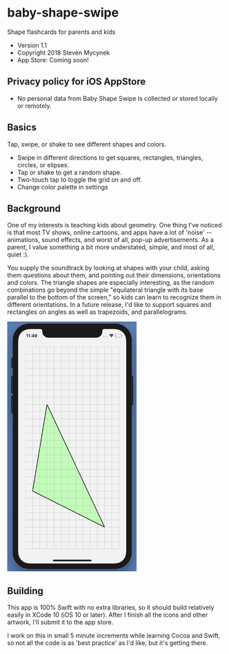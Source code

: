 # baby-shape-swipe

Shape flashcards for parents and kids

* Version 1.1
* Copyright 2018 Steven Mycynek
* App Store: Coming soon!

## Privacy policy for iOS AppStore
* No personal data from Baby Shape Swipe is collected or stored locally or remotely.

## Basics

Tap, swipe, or shake to see different shapes and colors.

* Swipe in different directions to get squares, rectangles, triangles, circles, or elipses.
* Tap or shake to get a random shape.
* Two-touch tap to toggle the grid on and off.
* Change color palette in settings

## Background

One of my interests is teaching kids about geometry.  One thing I've noticed is that most TV shows, online cartoons, and apps
have a lot of 'noise' -- animations, sound effects, and worst of all, pop-up advertisements.  As a parent, I value something a bit more understated, simple, and most of all, quiet :).  

You supply the soundtrack by looking at shapes with your child, asking them questions about them, and pointing out their dimensions, orientations and colors.  The triangle shapes are especially interesting, as the random combinations go beyond the simple "equilateral triangle with its base parallel to the bottom of the screen," so kids can learn to recognize them in different orientations. In a future release, I'd like to support squares and rectangles on angles as well as trapezoids, and parallelograms.

![Screen Shot](./screen_shot.png)

## Building

This app is 100% Swift with no extra libraries, so it should build relatively easily in XCode 10 (iOS 10 or later).  After I finish all the icons and other artwork, I'll submit it to the app store.

I work on this in small 5 minute increments while learning Cocoa and Swift, so not all the code is as 'best practice' as I'd like, but it's getting there.

